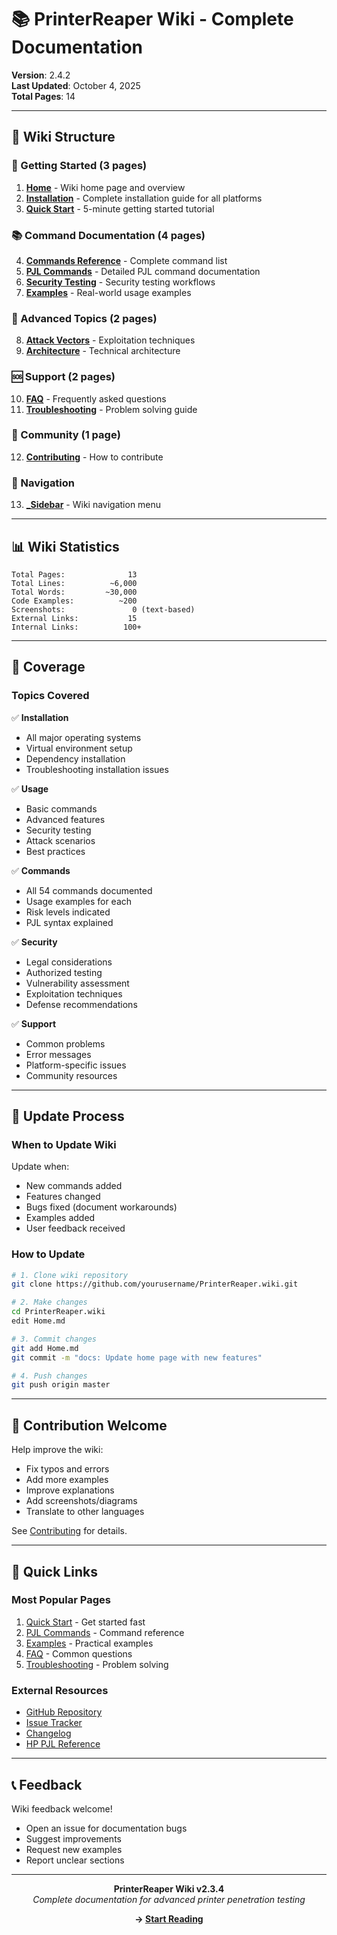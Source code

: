 # 📚 PrinterReaper Wiki - Complete Documentation

**Version**: 2.4.2  
**Last Updated**: October 4, 2025  
**Total Pages**: 14

---

## 📖 Wiki Structure

### 🚀 Getting Started (3 pages)
1. **[Home](Home.md)** - Wiki home page and overview
2. **[Installation](Installation.md)** - Complete installation guide for all platforms
3. **[Quick Start](Quick-Start.md)** - 5-minute getting started tutorial

### 📚 Command Documentation (4 pages)
4. **[Commands Reference](Commands-Reference.md)** - Complete command list
5. **[PJL Commands](PJL-Commands.md)** - Detailed PJL command documentation
6. **[Security Testing](Security-Testing.md)** - Security testing workflows
7. **[Examples](Examples.md)** - Real-world usage examples

### 🔬 Advanced Topics (2 pages)
8. **[Attack Vectors](Attack-Vectors.md)** - Exploitation techniques
9. **[Architecture](Architecture.md)** - Technical architecture

### 🆘 Support (2 pages)
10. **[FAQ](FAQ.md)** - Frequently asked questions
11. **[Troubleshooting](Troubleshooting.md)** - Problem solving guide

### 🤝 Community (1 page)
12. **[Contributing](Contributing.md)** - How to contribute

### 🎨 Navigation
13. **[_Sidebar](_Sidebar.md)** - Wiki navigation menu

---

## 📊 Wiki Statistics

```
Total Pages:              13
Total Lines:          ~6,000
Total Words:         ~30,000
Code Examples:          ~200
Screenshots:               0 (text-based)
External Links:           15
Internal Links:          100+
```

---

## 🎯 Coverage

### Topics Covered

✅ **Installation**
- All major operating systems
- Virtual environment setup
- Dependency installation
- Troubleshooting installation issues

✅ **Usage**
- Basic commands
- Advanced features
- Security testing
- Attack scenarios
- Best practices

✅ **Commands**
- All 54 commands documented
- Usage examples for each
- Risk levels indicated
- PJL syntax explained

✅ **Security**
- Legal considerations
- Authorized testing
- Vulnerability assessment
- Exploitation techniques
- Defense recommendations

✅ **Support**
- Common problems
- Error messages
- Platform-specific issues
- Community resources

---

## 🔄 Update Process

### When to Update Wiki

Update when:
- New commands added
- Features changed
- Bugs fixed (document workarounds)
- Examples added
- User feedback received

### How to Update

```bash
# 1. Clone wiki repository
git clone https://github.com/yourusername/PrinterReaper.wiki.git

# 2. Make changes
cd PrinterReaper.wiki
edit Home.md

# 3. Commit changes
git add Home.md
git commit -m "docs: Update home page with new features"

# 4. Push changes
git push origin master
```

---

## 📝 Contribution Welcome

Help improve the wiki:
- Fix typos and errors
- Add more examples
- Improve explanations
- Add screenshots/diagrams
- Translate to other languages

See [Contributing](Contributing.md) for details.

---

## 🔗 Quick Links

### Most Popular Pages
1. [Quick Start](Quick-Start.md) - Get started fast
2. [PJL Commands](PJL-Commands.md) - Command reference
3. [Examples](Examples.md) - Practical examples
4. [FAQ](FAQ.md) - Common questions
5. [Troubleshooting](Troubleshooting.md) - Problem solving

### External Resources
- [GitHub Repository](https://github.com/yourusername/PrinterReaper)
- [Issue Tracker](https://github.com/yourusername/PrinterReaper/issues)
- [Changelog](https://github.com/yourusername/PrinterReaper/blob/master/CHANGELOG.md)
- [HP PJL Reference](http://h10032.www1.hp.com/ctg/Manual/bpl13208.pdf)

---

## 📞 Feedback

Wiki feedback welcome!
- Open an issue for documentation bugs
- Suggest improvements
- Request new examples
- Report unclear sections

---

<div align="center">

**PrinterReaper Wiki v2.3.4**  
*Complete documentation for advanced printer penetration testing*

**→ [Start Reading](Home.md)**

</div>

